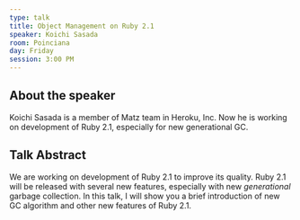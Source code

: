 ```yaml
---
type: talk
title: Object Management on Ruby 2.1
speaker: Koichi Sasada
room: Poinciana
day: Friday
session: 3:00 PM
---
```


## About the speaker

Koichi Sasada is a member of Matz team in Heroku, Inc. Now he is working on development of Ruby 2.1, especially for new generational GC.

## Talk Abstract

We are working on development of Ruby 2.1 to improve its quality. Ruby 2.1 will be released with several new features, especially with new *generational* garbage collection. In this talk, I will show you a brief introduction of new GC algorithm and other new features of Ruby 2.1.